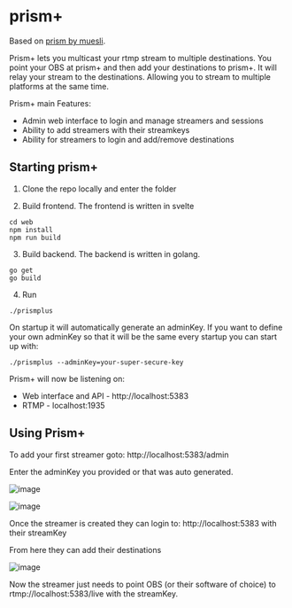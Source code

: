 # prism+

Based on [prism by muesli](https://github.com/muesli/prism).

Prism+ lets you multicast your rtmp stream to multiple destinations.  You point your OBS at prism+ and then add your destinations to prism+.  It will relay your stream to the destinations. Allowing you to stream to multiple platforms at the same time.

Prism+ main Features:
* Admin web interface to login and manage streamers and sessions
* Ability to add streamers with their streamkeys
* Ability for streamers to login and add/remove destinations

## Starting prism+

1. Clone the repo locally and enter the folder

2. Build frontend.  The frontend is written in svelte

```
cd web
npm install
npm run build
```

3. Build backend.  The backend is written in golang.

```
go get
go build
```

4. Run

```
./prismplus
```

On startup it will automatically generate an adminKey.  If you want to define your own adminKey so that it will be the same every startup you can start up with:

```
./prismplus --adminKey=your-super-secure-key
```

Prism+ will now be listening on:
* Web interface and API - http://localhost:5383
* RTMP - localhost:1935

## Using Prism+

To add your first streamer goto: http://localhost:5383/admin

Enter the adminKey you provided or that was auto generated.

![image](https://user-images.githubusercontent.com/51996/148586547-c424fea1-39a8-4605-9144-66cd08ee9bea.png)

![image](https://user-images.githubusercontent.com/51996/148586748-d23397f1-97ed-4972-a8a4-51f05d821c69.png)

Once the streamer is created they can login to: http://localhost:5383 with their streamKey

From here they can add their destinations

![image](https://user-images.githubusercontent.com/51996/148587000-6c6aa7a3-1361-48a0-9b81-5bc8495e49ae.png)

Now the streamer just needs to point OBS (or their software of choice) to rtmp://localhost:5383/live with the streamKey.



